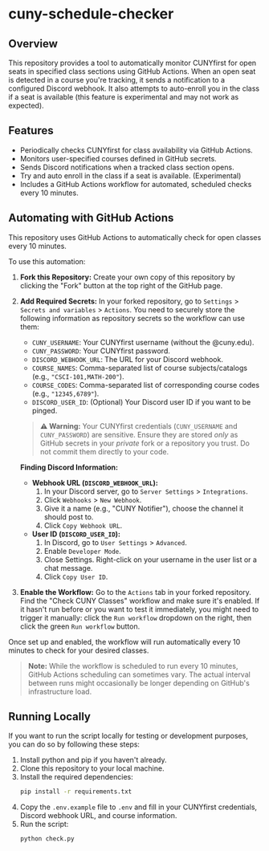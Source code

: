 # cuny-schedule-checker

## Overview

This repository provides a tool to automatically monitor CUNYfirst for open seats in specified class sections using GitHub Actions. When an open seat is detected in a course you're tracking, it sends a notification to a configured Discord webhook. It also attempts to auto-enroll you in the class if a seat is available (this feature is experimental and may not work as expected).

## Features

*   Periodically checks CUNYfirst for class availability via GitHub Actions.
*   Monitors user-specified courses defined in GitHub secrets.
*   Sends Discord notifications when a tracked class section opens.
*   Try and auto enroll in the class if a seat is available. (Experimental)
*   Includes a GitHub Actions workflow for automated, scheduled checks every 10 minutes.

## Automating with GitHub Actions

This repository uses GitHub Actions to automatically check for open classes every 10 minutes.

To use this automation:

1.  **Fork this Repository:** Create your own copy of this repository by clicking the "Fork" button at the top right of the GitHub page.
2.  **Add Required Secrets:** In your forked repository, go to `Settings` > `Secrets and variables` > `Actions`. You need to securely store the following information as repository secrets so the workflow can use them:
    *   `CUNY_USERNAME`: Your CUNYfirst username (without the @cuny.edu).
    *   `CUNY_PASSWORD`: Your CUNYfirst password.
    *   `DISCORD_WEBHOOK_URL`: The URL for your Discord webhook.
    *   `COURSE_NAMES`: Comma-separated list of course subjects/catalogs (e.g., `"CSCI-101,MATH-200"`).
    *   `COURSE_CODES`: Comma-separated list of corresponding course codes (e.g., `"12345,6789"`).
    *   `DISCORD_USER_ID`: (Optional) Your Discord user ID if you want to be pinged.

    > **⚠️ Warning:** Your CUNYfirst credentials (`CUNY_USERNAME` and `CUNY_PASSWORD`) are sensitive. Ensure they are stored *only* as GitHub secrets in your *private* fork or a repository you trust. Do not commit them directly to your code.

    **Finding Discord Information:**
    *   **Webhook URL (`DISCORD_WEBHOOK_URL`):**
        1.  In your Discord server, go to `Server Settings` > `Integrations`.
        2.  Click `Webhooks` > `New Webhook`.
        3.  Give it a name (e.g., "CUNY Notifier"), choose the channel it should post to.
        4.  Click `Copy Webhook URL`.
    *   **User ID (`DISCORD_USER_ID`):**
        1.  In Discord, go to `User Settings` > `Advanced`.
        2.  Enable `Developer Mode`.
        3.  Close Settings. Right-click on your username in the user list or a chat message.
        4.  Click `Copy User ID`.

3.  **Enable the Workflow:** Go to the `Actions` tab in your forked repository. Find the "Check CUNY Classes" workflow and make sure it's enabled. If it hasn't run before or you want to test it immediately, you might need to trigger it manually: click the `Run workflow` dropdown on the right, then click the green `Run workflow` button.

Once set up and enabled, the workflow will run automatically every 10 minutes to check for your desired classes.

> **Note:** While the workflow is scheduled to run every 10 minutes, GitHub Actions scheduling can sometimes vary. The actual interval between runs might occasionally be longer depending on GitHub's infrastructure load.

## Running Locally

If you want to run the script locally for testing or development purposes, you can do so by following these steps:
1. Install python and pip if you haven't already.
2. Clone this repository to your local machine.
3. Install the required dependencies:
   ```bash
   pip install -r requirements.txt
   ```
4. Copy the `.env.example` file to `.env` and fill in your CUNYfirst credentials, Discord webhook URL, and course information.
5. Run the script:
   ```bash
   python check.py
   ```